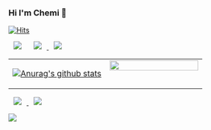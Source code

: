 ### Hi I'm Chemi 👋
[![Hits](https://hits.seeyoufarm.com/api/count/incr/badge.svg?url=https%3A%2F%2Fgithub.com%2FMMMIIIN&count_bg=%2379C83D&title_bg=%23555555&icon=&icon_color=%23E7E7E7&title=hits&edge_flat=false)](https://hits.seeyoufarm.com)

<img 
        src="http://img.shields.io/badge/-Flutter-02569B?style=flat&logo=Flutter&logoColor=white"
        style="height : auto; margin-left : 10px; margin-right : 10px;"/>
</a>
<a href="https://www.swift.org/">
    <img 
        src="http://img.shields.io/badge/-Swift-F05138?style=flat&logo=Swift&logoColor=white"
        style="height : auto; margin-left : 10px; margin-right : 10px;"/>
</a>
<a href="https://developer.apple.com/kr/xcode/">
    <img 
        src="http://img.shields.io/badge/-Xcode-147EFB?style=flat&logo=Xcode&logoColor=white"
        style="height : auto; margin-left : 10px; margin-right : 10px;"/>
</a>

<table><tr><td valign="top" width="50%">
  
[![Anurag's github stats](https://github-readme-stats.vercel.app/api?username=MMMIIIN)](https://github.com/anuraghazra/github-readme-stats)
  
</td><td valign="top" width="50%">
  
<img src="https://github-readme-stats.vercel.app/api/top-langs/?username=MMMIIIN&hide_border=true&layout=compact" align="left" style="width: 100%" />
</td></tr></table>

<a href="www.instagram.com/mmmiiingwan_choi/">
    <img 
        src="http://img.shields.io/badge/-Instagram-E4405F?style=flat&logo=Instagram&logoColor=white"
        style="height : auto; margin-left : 10px; margin-right : 10px;"/>
</a>
<a href="https://mail.google.com/">
    <img 
        src="http://img.shields.io/badge/-Gmail-EA4335?style=flat&logo=Gmail&logoColor=white"
        style="height : auto; margin-left : 10px; margin-right : 10px;"/>
</a>



![](https://img.shields.io/github/followers/MMMIIIN?style=social)






<!--
**MMMIIIN/MMMIIIN** is a ✨ _special_ ✨ repository because its `README.md` (this file) appears on your GitHub profile.

Here are some ideas to get you started:

- 🔭 I’m currently working on ...
- 🌱 I’m currently learning ...
- 👯 I’m looking to collaborate on ...
- 🤔 I’m looking for help with ...
- 💬 Ask me about ...
- 📫 How to reach me: ...
- 😄 Pronouns: ...
- ⚡ Fun fact: ...
-->
